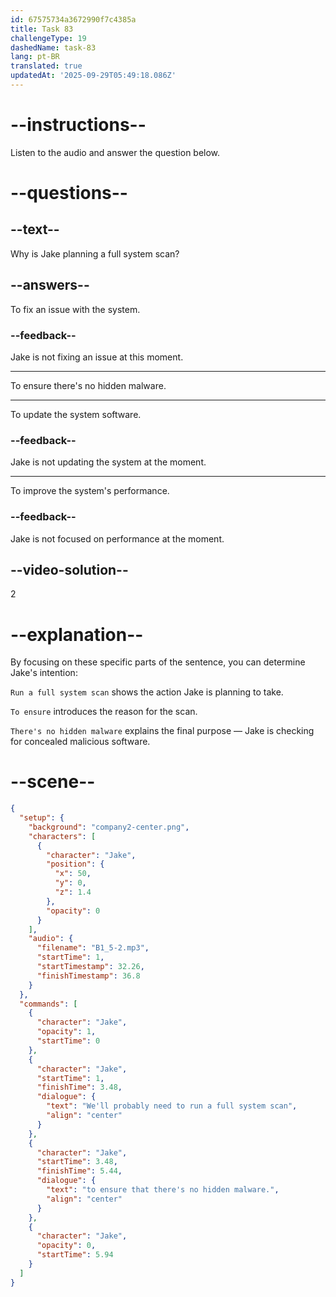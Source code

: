 ```yaml
---
id: 67575734a3672990f7c4385a
title: Task 83
challengeType: 19
dashedName: task-83
lang: pt-BR
translated: true
updatedAt: '2025-09-29T05:49:18.086Z'
---
```

<!-- (Audio) Jake: We'll probably need to run a full system scan to ensure there's no hidden malware. -->

# --instructions--

Listen to the audio and answer the question below.

# --questions--

## --text--

Why is Jake planning a full system scan?

## --answers--

To fix an issue with the system.

### --feedback--

Jake is not fixing an issue at this moment.

---

To ensure there's no hidden malware.

---

To update the system software.

### --feedback--

Jake is not updating the system at the moment.

---

To improve the system's performance.

### --feedback--

Jake is not focused on performance at the moment.

## --video-solution--

2

# --explanation--

By focusing on these specific parts of the sentence, you can determine Jake's intention:

`Run a full system scan` shows the action Jake is planning to take.  

`To ensure` introduces the reason for the scan.

`There's no hidden malware` explains the final purpose — Jake is checking for concealed malicious software.  

# --scene--

```json
{
  "setup": {
    "background": "company2-center.png",
    "characters": [
      {
        "character": "Jake",
        "position": {
          "x": 50,
          "y": 0,
          "z": 1.4
        },
        "opacity": 0
      }
    ],
    "audio": {
      "filename": "B1_5-2.mp3",
      "startTime": 1,
      "startTimestamp": 32.26,
      "finishTimestamp": 36.8
    }
  },
  "commands": [
    {
      "character": "Jake",
      "opacity": 1,
      "startTime": 0
    },
    {
      "character": "Jake",
      "startTime": 1,
      "finishTime": 3.48,
      "dialogue": {
        "text": "We'll probably need to run a full system scan",
        "align": "center"
      }
    },
    {
      "character": "Jake",
      "startTime": 3.48,
      "finishTime": 5.44,
      "dialogue": {
        "text": "to ensure that there's no hidden malware.",
        "align": "center"
      }
    },
    {
      "character": "Jake",
      "opacity": 0,
      "startTime": 5.94
    }
  ]
}
```
